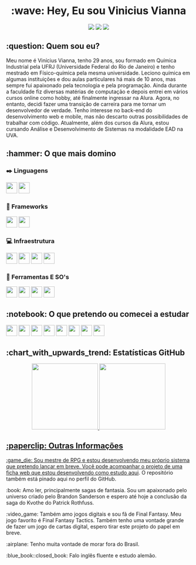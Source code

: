 <div align="center">
          <h1> :wave: Hey, Eu sou Vinicius Vianna </h1>
          <a href="https://www.linkedin.com/in/vinicius-v-vianna" target="_blank"><img src="https://img.shields.io/badge/-LinkedIn-%230077B5?style=for-the-badge&logo=linkedin&logoColor=white" target="_blank"></a>
          <a href = "mailto:contato@seu-usuário-aqui"><img src="https://img.shields.io/badge/Gmail-D14836?style=for-the-badge&logo=gmail&logoColor=white" target="_blank"></a>
          <img src="https://img.shields.io/mastodon/follow/110149173375332213?color=purple&domain=https%3A%2F%2Fmastodon.social&logo=mastodon&logoColor=white&style=flat-square">
</div>

<div>
          <h2> :question: Quem sou eu? </h2>
          <p> Meu nome é Vinícius Vianna, tenho 29 anos, sou formado em Química Industrial pela UFRJ (Universidade Federal do Rio de Janeiro) e tenho mestrado em Físico-química pela mesma universidade. Leciono química em algumas instituições e dou aulas particulares há mais de 10 anos, mas sempre fui apaixonado pela tecnologia e pela programação. Ainda durante a faculdade fiz diversas matérias de computação e depois entrei em vários cursos online como hobby, até finalmente ingressar na Alura. Agora, no entanto, decidi fazer uma transição de carreira para me tornar um desenvolvedor de verdade. Tenho interesse no back-end do desenvolvimento web e mobile, mas não descarto outras possibilidades de trabalhar com código. Atualmente, além dos cursos da Alura, estou cursando Análise e Desenvolvimento de Sistemas na modalidade EAD na UVA.</p>
</div>

<div>
          <h2> :hammer: O que mais domino </h2>

### :black_nib: Linguagens
<img src="https://cdn.jsdelivr.net/gh/devicons/devicon/icons/python/python-original.svg" width="30px" height="30px" />
<img src="https://cdn.jsdelivr.net/gh/devicons/devicon/icons/javascript/javascript-original.svg" width="30px" height="30px"/>

### :newspaper: Frameworks
<img src="https://cdn.jsdelivr.net/gh/devicons/devicon/icons/django/django-plain.svg" width="30px" height="30px"/>
<img src="https://cdn.jsdelivr.net/gh/devicons/devicon/icons/bootstrap/bootstrap-original.svg" width="30px" height="30px"/>

### :computer: Infraestrutura
<img src="https://cdn.jsdelivr.net/gh/devicons/devicon/icons/amazonwebservices/amazonwebservices-original-wordmark.svg" width="30px" height="30px" />
<img src="https://cdn.jsdelivr.net/gh/devicons/devicon/icons/git/git-original.svg" width="30px" height="30px"/>
<img src="https://cdn.jsdelivr.net/gh/devicons/devicon/icons/github/github-original.svg" width="30px" height="30px"/>
<img src="https://cdn.jsdelivr.net/gh/devicons/devicon/icons/mysql/mysql-original.svg" width="30px" height="30px"/>


### :wrench: Ferramentas E SO's
<img src="https://cdn.jsdelivr.net/gh/devicons/devicon/icons/visualstudio/visualstudio-plain.svg" width="30px" height="30px"/>
<img src="https://cdn.jsdelivr.net/gh/devicons/devicon/icons/windows8/windows8-original.svg" width="30px" height="30px"/>
<img src="https://cdn.jsdelivr.net/gh/devicons/devicon/icons/apple/apple-original.svg" width="30px" height="30px"/>
<img src="https://cdn.jsdelivr.net/gh/devicons/devicon/icons/ubuntu/ubuntu-plain.svg" width="30px" height="30px"/>
</div>

<div>
          <h2> :notebook: O que pretendo ou comecei a estudar </h2>
          <img src="https://cdn.jsdelivr.net/gh/devicons/devicon/icons/kotlin/kotlin-original.svg" width="30px" height="30px"/>
          <img src="https://cdn.jsdelivr.net/gh/devicons/devicon/icons/dart/dart-original.svg" width="30px" height="30px"/>
          <img src="https://cdn.jsdelivr.net/gh/devicons/devicon/icons/flutter/flutter-original.svg" width="30px" height="30px"/>
          <img src="https://cdn.jsdelivr.net/gh/devicons/devicon/icons/swift/swift-original.svg" width="30px" height="30px"/>
          <img src="https://cdn.jsdelivr.net/gh/devicons/devicon/icons/docker/docker-original.svg" width="30px" height="30px"/>
          <img src="https://cdn.jsdelivr.net/gh/devicons/devicon/icons/nginx/nginx-original.svg" width="30px" height="30px"/>
          <img src="https://cdn.jsdelivr.net/gh/devicons/devicon/icons/csharp/csharp-original.svg" width="30px" height="30px"/>
          <img src="https://cdn.jsdelivr.net/gh/devicons/devicon/icons/unity/unity-original.svg" width="30px" height="30px"/>
</div>

<div>
          <h2> :chart_with_upwards_trend: Estatísticas GitHub </h2>
          <div align="center">
                    <a href="https://github.com/viniciusdevianna">
                    <img height="180em" src="https://github-readme-stats.vercel.app/api/top-langs/?username=viniciusdevianna&layout=compact&langs_count=7&theme=dracula"/>
                    <img height="180em" src="https://github-readme-stats.vercel.app/api?username=viniciusdevianna&show_icons=true&theme=dracula&include_all_commits=true&count_private=true"/>
          </div>
</div>

<div>
<h2> :paperclip: Outras Informações </h2>
<p>:game_die: Sou mestre de RPG e estou desenvolvendo meu próprio sistema que pretendo lançar em breve. Você pode acompanhar o projeto de uma ficha web que estou desenvolvendo como estudo <a href="https://www.devianna.lat">aqui</a>. O repositório também está pinado aqui no perfil do GitHub.</p>
<p>:book: Amo ler, principalmente sagas de fantasia. Sou um apaixonado pelo universo criado pelo Brandon Sanderson e espero até hoje a conclusão da saga do Kvothe do Patrick Rothfuss.</p>
<p>:video_game: Também amo jogos digitais e sou fã de Final Fantasy. Meu jogo favorito é Final Fantasy Tactics. Também tenho uma vontade grande de fazer um jogo de cartas digital, espero tirar este projeto do papel em breve.</p>
<p>:airplane: Tenho muita vontade de morar fora do Brasil.</p>
<p>:blue_book::closed_book: Falo inglês fluente e estudo alemão.</p>
</div>

